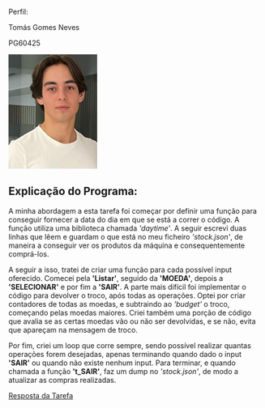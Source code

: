 Perfil:

Tomás Gomes Neves

PG60425


<img src="./imagem_TPC3.jpg" alt="Imagem PLC" width="175">

## **Explicação do Programa:**

A minha abordagem a esta tarefa foi começar por definir uma função para conseguir fornecer a data do dia em que se está a correr o código. A função utiliza uma biblioteca chamada <i>'daytime'</i>. A seguir escrevi duas linhas que lêem e guardam o que está no meu ficheiro <i>'stock.json'</i>, de maneira a conseguir ver os produtos da máquina e consequentemente comprá-los.

A seguir a isso, tratei de criar uma função para cada possível input oferecido. Comecei pela **'Listar'**, seguido da **'MOEDA'**, depois a **'SELECIONAR'** e por fim a **'SAIR'**. A parte mais difícil foi implementar o código para devolver o troco, após todas as operações. Optei por criar contadores de todas as moedas, e subtraindo ao <i>'budget'</i> o troco, começando pelas moedas maiores. Criei também uma porção de código que avalia se as certas moedas vão ou não ser devolvidas, e se não, evita que apareçam na mensagem de troco.

Por fim, criei um loop que corre sempre, sendo possível realizar quantas operações forem desejadas, apenas terminando quando dado o input **'SAIR'** ou quando não existe nenhum input. Para terminar, e quando chamada a função **'t_SAIR'**, faz um dump no <i>'stock.json'</i>, de modo a atualizar as compras realizadas.



[Resposta da Tarefa](./TPC5.py)
